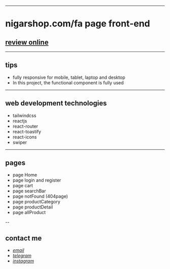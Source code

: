 
---

# nigarshop.com/fa page front-end
## [review online](https://nigarshop.netlify.app)

---
## tips

* fully responsive for mobile, tablet, laptop and desktop
* In this project, the functional component is fully used

---

## web development technologies
* tailwindcss  
* reactjs
* react-router
* react-toastify
* react-icons
* swiper

---

## pages
* page Home
* page login and register 
* page cart
* page searchBar
* page notFound (404page)
* page productCategory
* page productDetail
* page allProduct

--
## contact me
* *[email](mailto:051.mhmdzynaly977@gmail.com)*
* *[telegram](https://t.me/zeynali2003/)*
* *[instagram](https://instagram.com/zeynali2003/)*

